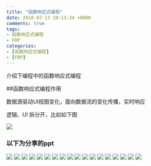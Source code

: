 ```yaml
---
title: "函数响应式编程"
date: 2018-07-13 10:13:34 +0800
comments: true
tags:
- 函数响应式编程
- FRP
categories:
- [函数响应式编程]
- [FRP]
---
```


介绍下编程中的函数响应式编程

<!-- more -->

##函数响应式编程作用

数据源驱动UI视图变化，面向数据流的变化传播，实时响应

逻辑、UI 拆分开，比如如下图

![](/images/frp-01.png)

### 以下为分享的ppt

![](/images/frp-001.png)
![](/images/frp-002.png)
![](/images/frp-003.png)
![](/images/frp-004.png)
![](/images/frp-005.png)
![](/images/frp-006.png)
![](/images/frp-007.png)
![](/images/frp-008.png)
![](/images/frp-009.png)
![](/images/frp-010.png)
![](/images/frp-011.png)
![](/images/frp-012.png)
![](/images/frp-013.png)
![](/images/frp-014.png)
![](/images/frp-015.png)
![](/images/frp-016.png)
![](/images/frp-017.png)
![](/images/frp-018.png)




